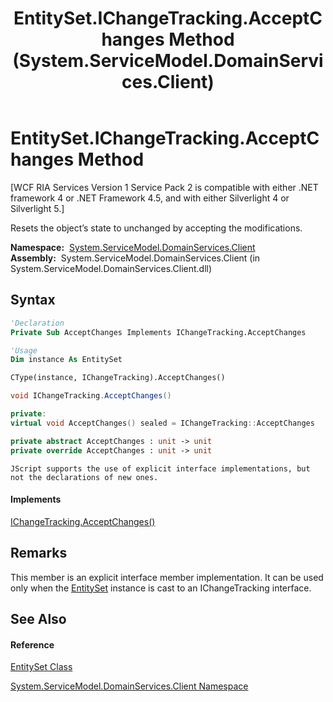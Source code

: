 ﻿---
title: EntitySet.IChangeTracking.AcceptChanges Method  (System.ServiceModel.DomainServices.Client)
TOCTitle: IChangeTracking.AcceptChanges Method
ms:assetid: M:System.ServiceModel.DomainServices.Client.EntitySet.System#ComponentModel#IChangeTracking#AcceptChanges
ms:mtpsurl: https://msdn.microsoft.com/en-us/library/Ff422818(v=VS.91)
ms:contentKeyID: 28755188
ms.date: 01/27/2012
mtps_version: v=VS.91
f1_keywords:
- System.ServiceModel.DomainServices.Client.EntitySet.IChangeTracking.AcceptChanges
dev_langs:
- CSharp
- JScript
- VB
- FSharp
- c++
api_location:
- System.ServiceModel.DomainServices.Client.dll
api_name:
- System.ServiceModel.DomainServices.Client.EntitySet.AcceptChanges
api_type:
- Managed
topic_type:
- apiref
- kbSyntax
product_family_name: VS
ROBOTS: INDEX,FOLLOW
---

# EntitySet.IChangeTracking.AcceptChanges Method

\[WCF RIA Services Version 1 Service Pack 2 is compatible with either .NET framework 4 or .NET Framework 4.5, and with either Silverlight 4 or Silverlight 5.\]

Resets the object’s state to unchanged by accepting the modifications.

**Namespace:**  [System.ServiceModel.DomainServices.Client](ff422479\(v=vs.91\).md)  
**Assembly:**  System.ServiceModel.DomainServices.Client (in System.ServiceModel.DomainServices.Client.dll)

## Syntax

``` vb
'Declaration
Private Sub AcceptChanges Implements IChangeTracking.AcceptChanges
```

``` vb
'Usage
Dim instance As EntitySet

CType(instance, IChangeTracking).AcceptChanges()
```

``` csharp
void IChangeTracking.AcceptChanges()
```

``` c++
private:
virtual void AcceptChanges() sealed = IChangeTracking::AcceptChanges
```

``` fsharp
private abstract AcceptChanges : unit -> unit 
private override AcceptChanges : unit -> unit 
```

``` jscript
JScript supports the use of explicit interface implementations, but not the declarations of new ones.
```

#### Implements

[IChangeTracking.AcceptChanges()](https://msdn.microsoft.com/en-us/library/6bkzb2ty)  

## Remarks

This member is an explicit interface member implementation. It can be used only when the [EntitySet](ff423164\(v=vs.91\).md) instance is cast to an IChangeTracking interface.

## See Also

#### Reference

[EntitySet Class](ff423164\(v=vs.91\).md)

[System.ServiceModel.DomainServices.Client Namespace](ff422479\(v=vs.91\).md)

